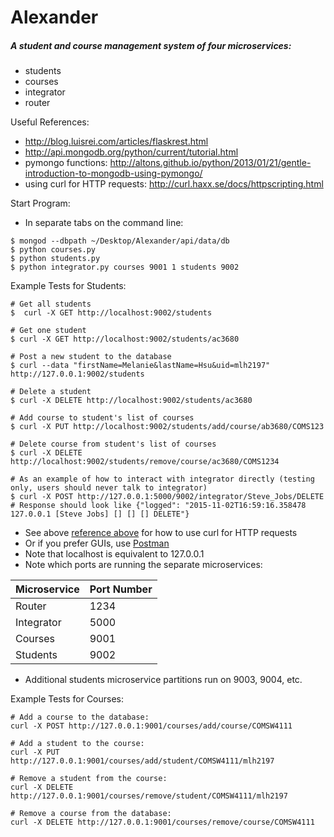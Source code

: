 # Alexander

##### A student and course management system of four microservices:
* students
* courses
* integrator
* router

Useful References:
* http://blog.luisrei.com/articles/flaskrest.html
* http://api.mongodb.org/python/current/tutorial.html
* pymongo functions: http://altons.github.io/python/2013/01/21/gentle-introduction-to-mongodb-using-pymongo/
* using curl for HTTP requests: http://curl.haxx.se/docs/httpscripting.html

Start Program:
* In separate tabs on the command line:
```
$ mongod --dbpath ~/Desktop/Alexander/api/data/db
$ python courses.py
$ python students.py
$ python integrator.py courses 9001 1 students 9002
```

Example Tests for Students:
```
# Get all students
$  curl -X GET http://localhost:9002/students

# Get one student
$ curl -X GET http://localhost:9002/students/ac3680

# Post a new student to the database
$ curl --data "firstName=Melanie&lastName=Hsu&uid=mlh2197" http://127.0.0.1:9002/students

# Delete a student
$ curl -X DELETE http://localhost:9002/students/ac3680

# Add course to student's list of courses
$ curl -X PUT http://localhost:9002/students/add/course/ab3680/COMS123

# Delete course from student's list of courses
$ curl -X DELETE http://localhost:9002/students/remove/course/ac3680/COMS1234

# As an example of how to interact with integrator directly (testing only, users should never talk to integrator)
$ curl -X POST http://127.0.0.1:5000/9002/integrator/Steve_Jobs/DELETE
# Response should look like {"logged": "2015-11-02T16:59:16.358478 127.0.0.1 [Steve Jobs] [] [] [] DELETE"}
```
* See above [reference above](http://curl.haxx.se/docs/httpscripting.html) for how to use curl for HTTP requests
* Or if you prefer GUIs, use [Postman](https://chrome.google.com/webstore/detail/postman/fhbjgbiflinjbdggehcddcbncdddomop)
* Note that localhost is equivalent to 127.0.0.1
* Note which ports are running the separate microservices:

| Microservice | Port Number|
| ------------- | ------------- |
| Router  | 1234 |
| Integrator | 5000  |
| Courses | 9001 |
| Students | 9002 |

* Additional students microservice partitions run on 9003, 9004, etc.

Example Tests for Courses:
```
# Add a course to the database:
curl -X POST http://127.0.0.1:9001/courses/add/course/COMSW4111

# Add a student to the course:
curl -X PUT http://127.0.0.1:9001/courses/add/student/COMSW4111/mlh2197

# Remove a student from the course:
curl -X DELETE http://127.0.0.1:9001/courses/remove/student/COMSW4111/mlh2197

# Remove a course from the database:
curl -X DELETE http://127.0.0.1:9001/courses/remove/course/COMSW4111
```
